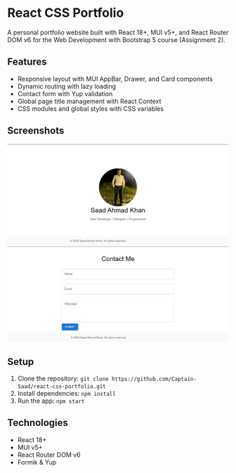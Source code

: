 # React CSS Portfolio

A personal portfolio website built with React 18+, MUI v5+, and React Router DOM v6 for the Web Development with Bootstrap 5 course (Assignment 2).

## Features
- Responsive layout with MUI AppBar, Drawer, and Card components
- Dynamic routing with lazy loading
- Contact form with Yup validation
- Global page title management with React Context
- CSS modules and global styles with CSS variables

## Screenshots
![Home Page](screenshots/Screenshot_2025-05-05_221436.png)
![Contact Form](screenshots/Screenshot_2025-05-05_221739.png)

## Setup
1. Clone the repository: `git clone https://github.com/Captain-Saad/react-css-portfolio.git`
2. Install dependencies: `npm install`
3. Run the app: `npm start`

## Technologies
- React 18+
- MUI v5+
- React Router DOM v6
- Formik & Yup